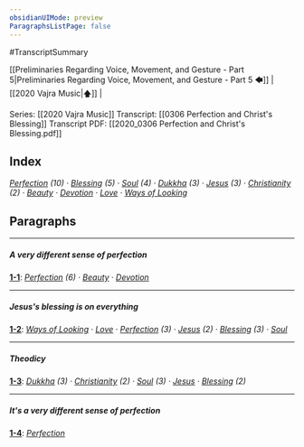 ```yaml
---
obsidianUIMode: preview
ParagraphsListPage: false
---
```

#TranscriptSummary

[[Preliminaries Regarding Voice, Movement, and Gesture - Part 5|Preliminaries Regarding Voice, Movement, and Gesture - Part 5 🡄]] | [[2020 Vajra Music|🡅]] | 

Series: [[2020 Vajra Music]]
Transcript: [[0306 Perfection and Christ's Blessing]]
Transcript PDF: [[2020_0306 Perfection and Christ's Blessing.pdf]]

## Index
<span class="counts">_<a data-href="Perfection" href="Perfection" class="internal-link" target="_blank" rel="noopener">Perfection</a> (10) · <a data-href="Blessing" href="Blessing" class="internal-link" target="_blank" rel="noopener">Blessing</a> (5) · <a data-href="Soul" href="Soul" class="internal-link" target="_blank" rel="noopener">Soul</a> (4) · <a data-href="Dukkha" href="Dukkha" class="internal-link" target="_blank" rel="noopener">Dukkha</a> (3) · <a data-href="Jesus" href="Jesus" class="internal-link" target="_blank" rel="noopener">Jesus</a> (3) · <a data-href="Christianity" href="Christianity" class="internal-link" target="_blank" rel="noopener">Christianity</a> (2) · <a data-href="Beauty" href="Beauty" class="internal-link" target="_blank" rel="noopener">Beauty</a> · <a data-href="Devotion" href="Devotion" class="internal-link" target="_blank" rel="noopener">Devotion</a> · <a data-href="Love" href="Love" class="internal-link" target="_blank" rel="noopener">Love</a> · <a data-href="Ways of Looking" href="Ways+of+Looking" class="internal-link" target="_blank" rel="noopener">Ways of Looking</a>_</span>
<br/>

## Paragraphs
---
##### A very different sense of perfection
<span class="counts">**<a data-href="0306 Perfection and Christ's Blessing#^1-1" href="0306+Perfection+and+Christ%27s+Blessing#^1-1" class="internal-link" target="_blank" rel="noopener">1-1</a>**: _<a data-href="Perfection" href="Perfection" class="internal-link" target="_blank" rel="noopener">Perfection</a> (6) · <a data-href="Beauty" href="Beauty" class="internal-link" target="_blank" rel="noopener">Beauty</a> · <a data-href="Devotion" href="Devotion" class="internal-link" target="_blank" rel="noopener">Devotion</a>_</span>

---
##### Jesus's blessing is on everything
<span class="counts">**<a data-href="0306 Perfection and Christ's Blessing#^1-2" href="0306+Perfection+and+Christ%27s+Blessing#^1-2" class="internal-link" target="_blank" rel="noopener">1-2</a>**: _<a data-href="Ways of Looking" href="Ways+of+Looking" class="internal-link" target="_blank" rel="noopener">Ways of Looking</a> · <a data-href="Love" href="Love" class="internal-link" target="_blank" rel="noopener">Love</a> · <a data-href="Perfection" href="Perfection" class="internal-link" target="_blank" rel="noopener">Perfection</a> (3) · <a data-href="Jesus" href="Jesus" class="internal-link" target="_blank" rel="noopener">Jesus</a> (2) · <a data-href="Blessing" href="Blessing" class="internal-link" target="_blank" rel="noopener">Blessing</a> (3) · <a data-href="Soul" href="Soul" class="internal-link" target="_blank" rel="noopener">Soul</a>_</span>

---
##### Theodicy
<span class="counts">**<a data-href="0306 Perfection and Christ's Blessing#^1-3" href="0306+Perfection+and+Christ%27s+Blessing#^1-3" class="internal-link" target="_blank" rel="noopener">1-3</a>**: _<a data-href="Dukkha" href="Dukkha" class="internal-link" target="_blank" rel="noopener">Dukkha</a> (3) · <a data-href="Christianity" href="Christianity" class="internal-link" target="_blank" rel="noopener">Christianity</a> (2) · <a data-href="Soul" href="Soul" class="internal-link" target="_blank" rel="noopener">Soul</a> (3) · <a data-href="Jesus" href="Jesus" class="internal-link" target="_blank" rel="noopener">Jesus</a> · <a data-href="Blessing" href="Blessing" class="internal-link" target="_blank" rel="noopener">Blessing</a> (2)_</span>

---
##### It's a very different sense of perfection
<span class="counts">**<a data-href="0306 Perfection and Christ's Blessing#^1-4" href="0306+Perfection+and+Christ%27s+Blessing#^1-4" class="internal-link" target="_blank" rel="noopener">1-4</a>**: _<a data-href="Perfection" href="Perfection" class="internal-link" target="_blank" rel="noopener">Perfection</a>_</span>
